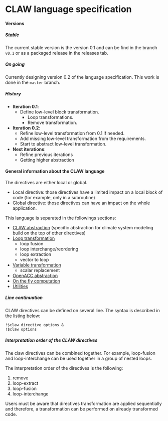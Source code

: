 # CLAW language specification

#### Versions
##### Stable
The current stable version is the version 0.1 and can be find in the branch
`v0.1` or as a packaged release in the releases tab.

##### On going
Currently designing version 0.2 of the language specification. This work is done
in the `master` branch.

##### History
* **Iteration 0.1**:
  * Define low-level block transformation.
    * Loop transformations.
    * Remove transformation.
* **Iteration 0.2**:
  * Refine low-level transformation from 0.1 if needed.
  * Add missing low-level transformation from the requirements.  
  * Start to abstract low-level transformation.
* **Next iterations**:
  * Refine previous iterations
  * Getting higher abstraction

#### General information about the CLAW language
The directives are either local or global.

* Local directive: those directives have a limited impact on a local block of
code (for example, only in a subroutine)
* Global directive: those directives can have an impact on the whole
application.


This language is separated in the followings sections:
* [CLAW abstraction](./definition/claw-abstraction.md)
  (specific abstraction for climate system modeling build on the top of other
  directives)
* [Loop transformation](./definition/loop-transform.md)
  * loop fusion
  * loop interchange/reordering
  * loop extraction
  * vector to loop
* [Variable transformation](./definition/var-transform.md)
  * scalar replacement
* [OpenACC abstraction](./definition/openacc-abstraction.md)
* [On the fly computation](./definition/on-the-fly.md)
* [Utilities](./definition/utilities.md)

##### Line continuation
CLAW directives can be defined on several line. The syntax is described in the
listing below:

```Fortran
!$claw directive options &
!$claw options
```


##### Interpretation order of the CLAW directives
The claw directives can be combined together. For example, loop-fusion and
loop-interchange can be used together in a group of nested loops.

The interpretation order of the directives is the following:

1. remove
2. loop-extract
3. loop-fusion
4. loop-interchange

Users must be aware that directives transformation are applied sequentially and
therefore, a transformation can be performed on already transformed code.
